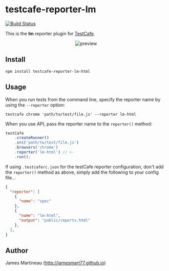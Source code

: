 # testcafe-reporter-lm
[![Build Status](https://travis-ci.org/jamesmart77/testcafe-reporter-lm.svg)](https://travis-ci.org/jamesmart77/testcafe-reporter-lm)

This is the **lm** reporter plugin for [TestCafe](http://devexpress.github.io/testcafe).

<p align="center">
    <img src="https://raw.github.com/jamesmart77/testcafe-reporter-lm-html/master/media/preview.png" alt="preview" />
</p>

## Install

```
npm install testcafe-reporter-lm-html
```

## Usage

When you run tests from the command line, specify the reporter name by using the `--reporter` option:

```
testcafe chrome 'path/to/test/file.js' --reporter lm-html
```


When you use API, pass the reporter name to the `reporter()` method:

```js
testCafe
    .createRunner()
    .src('path/to/test/file.js')
    .browsers('chrome')
    .reporter('lm-html') // <-
    .run();
```

If using `.testcaferc.json` for the testCafe reporter configuration, don't add the `reporter()` method as above, simply add the following to your config file...
```json
{
  "reporter": [
    {
      "name": "spec"
    },
    {
      "name": "lm-html",
      "output": "public/reports.html"
    },
  ],
}
```

## Author
James Martineau (http://jamesmart77.github.io)
